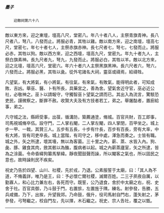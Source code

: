 

##### 墨子
　　`迎敵祠第六十八`

* * *

敵以東方來，迎之東壇，壇高八尺，堂密八。年八十者八人，主祭青旗青神。長八尺者八，弩八，八發而止。將服必青，其牲以雞。敵以南方來，迎之南壇，壇高七尺，堂密七，年七十者七人，主祭赤旗赤神。長七尺者七，弩七，七發而止。將服必赤，其牲以狗。敵以西方來，迎之西壇，壇高九尺，堂密九。年九十者九人，主祭白旗素神。長九尺者九，弩九，九發而止。將服必白，其牲以羊。敵以北方來，迎之北壇，壇高六尺，堂密六。年六十者六人主祭黑旗黑神。長六尺者六，弩六，六發而止。將服必黑，其牲以彘。從外宅諸名大祠，靈巫或禱焉，給禱牲。

凡望氣，有大將氣，有小將氣，有往氣，有來氣，有敗氣，能得明此者，可知成敗、吉凶。舉巫、醫、卜有所長，具藥宮之，善為舍。望氣舍近守官，巫必近公社，必敬神之。巫卜以請報守，守獨智巫卜望氣之請而已。其出入為流言，驚駭恐吏民，謹微察之，斷罪不赦。收賢大夫及有方技者若工，弟之。舉屠酤者，置廚給事，弟之。

凡守城之法，縣師受事，出葆，循溝防，築薦通塗，脩城。百官共財，百工即事，司馬視城脩卒伍。設守門，二人掌右閹，二人掌左閹，四人掌閉，百甲坐之。城上步一甲、一戟，其贊三人。五步有五長，十步有什長，百步有百長，旁有大率，中有大將，皆有司吏卒長。城上當階，有司守之，移中處，澤急而奏之。士皆有職。城之外，矢之所逮，壞其墻，無以為客菌。三十里之內，薪、蒸、水皆入內。狗、彘、豚、雞食其肉，斂其骸以為醢，腹病者以起。城之內薪蒸廬室，矢之所逮，皆為之涂菌。令命昏緯狗纂馬掔緯。靜夜聞鼓聲而譟，所以閹客之氣也，所以固民之意也，故時譟則民不疾矣。

祝史乃告於四望、山川、社稷，先於戎，乃退。公素服誓于太廟，曰：「其人為不道，不脩義詳，唯乃是王，曰：予必懷亡爾社稷，滅爾百姓。二三子夙夜自厲，以勤寡人，和心比力兼左右，各死而守。既誓，公乃退食，舍於中太廟之右，祝、史舍于社。百官具御，乃斗鼓于門，右置旂，左置旌于隅，練名。射參發，告勝，五兵咸備，乃下，出挨，升望我郊。乃命鼓，俄升，役司馬射自門右，蓬矢射之，茅參發，弓弩繼之，校自門左，先以揮，木石繼之。祝史、宗人告社，覆之以甑。

* * *

